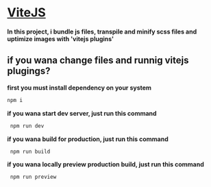 # [ViteJS](https://vitejs.dev)
**In this project, i bundle js files, transpile and minify scss files and uptimize images with 'vitejs plugins'**

## if you wana change files and runnig vitejs plugings?
**first you must install dependency on your system** 
```sh
npm i
```

**if you wana start dev server, just run this command** 
```sh
 npm run dev
```

**if you wana build for production, just run this command** 
```sh
 npm run build
```

**if you wana locally preview production build, just run this command** 
```sh
 npm run preview
```